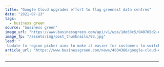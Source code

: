 ```yaml
---
title: "Google Cloud upgrades effort to flag greenest data centres"
date: "2021-07-13"
tags: 
  - business green
source: "business green"
image_url: "https://www.businessgreen.com/api/v1/wps/1de58c5/040765d2-dc41-4c63-8c53-b356809c7332/1/Google-Data-Centre-185x114.jpg"
image_fp: "/assets/img/post_thumbnails/93.jpg"
lead: "
 Update to region picker aims to make it easier for customers to switch to the lowest carbon regions for their Cloud computing services ..."
article_url: "https://www.businessgreen.com/news/4034366/google-cloud-upgrades-effort-flag-greenest-centres"
---
```


---

